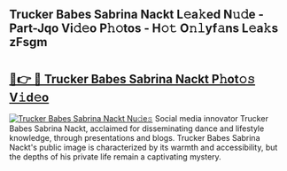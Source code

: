 ## Trucker Babes Sabrina Nackt L𝚎a𝚔ed N𝚞𝚍e - Part-Jqo Vi𝚍𝚎o P𝚑𝚘tos - H𝚘𝚝 O𝚗𝚕yf𝚊ns L𝚎a𝚔s zFsgm

# <h2><a href="http://kf2p1m.oniu.top/?m=Trucker+Babes+Sabrina+Nackt">🔗👉 🔴 Trucker Babes Sabrina Nackt P𝚑ot𝚘𝚜 V𝚒d𝚎o</a></h2>

[![Trucker Babes Sabrina Nackt Nu𝚍e𝚜](https://i.imgur.com/0qMVB7G.gif)](http://kf2p1m.oniu.top/?m=Trucker+Babes+Sabrina+Nackt)
Social media innovator Trucker Babes Sabrina Nackt, acclaimed for disseminating dance and lifestyle knowledge, through presentations and blogs. Trucker Babes Sabrina Nackt's public image is characterized by its warmth and accessibility, but the depths of his private life remain a captivating mystery.  

